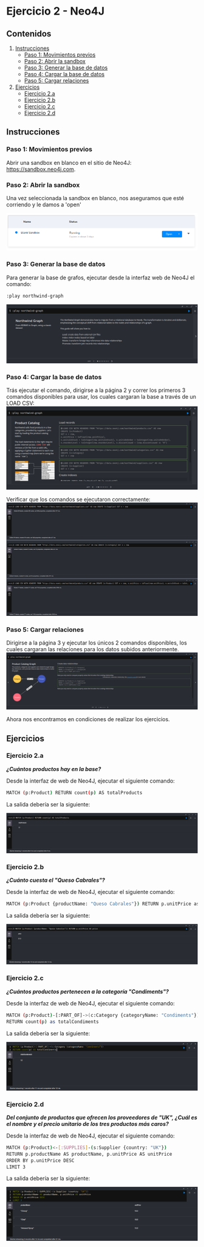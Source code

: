 # Ejercicio 2 - Neo4J

## Contenidos

1. [Instrucciones](#instrucciones)
    - [Paso 1: Movimientos previos](#paso-1-movimientos-previos)
    - [Paso 2: Abrir la sandbox](#paso-2-abrir-la-sandbox)
    - [Paso 3: Generar la base de datos](#paso-3-generar-la-base-de-datos)
    - [Paso 4: Cargar la base de datos](#paso-4-cargar-la-base-de-datos)
    - [Paso 5: Cargar relaciones](#paso-5-cargar-relaciones)
2. [Ejercicios](#ejercicios)
    - [Ejercicio 2.a](#ejercicio-2a)
    - [Ejercicio 2.b](#ejercicio-2b)
    - [Ejercicio 2.c](#ejercicio-2c)
    - [Ejercicio 2.d](#ejercicio-2d)

## Instrucciones
### Paso 1: Movimientos previos

Abrir una sandbox en blanco en el sitio de Neo4J: https://sandbox.neo4j.com.

### Paso 2: Abrir la sandbox

Una vez seleccionada la sandbox en blanco, nos aseguramos que esté corriendo y le damos a 'open'

![Alt text](./resources/Pasted%20image%2020240529082108.png)

### Paso 3: Generar la base de datos 

Para generar la base de grafos, ejecutar desde la interfaz web de Neo4J el comando:

```bash
:play northwind-graph
```

![Alt text](./resources/Pasted%20image%2020240529082443.png)

### Paso 4: Cargar la base de datos

Trás ejecutar el comando, dirigirse a la página 2 y correr los primeros 3 comandos disponibles para usar, los cuales cargaran la base a través de un LOAD CSV:
![Alt text](./resources/Pasted%20image%2020240529082622.png)

Verificar que los comandos se ejecutaron correctamente:
![Alt text](./resources/Pasted%20image%2020240529082721.png)

### Paso 5: Cargar relaciones

Dirigirse a la página 3 y ejecutar los únicos 2 comandos disponibles, los cuales cargaran las relaciones para los datos subidos anteriormente.
![Alt text](./resources/Pasted%20image%2020240529082759.png)

Ahora nos encontramos en condiciones de realizar los ejercicios.
## Ejercicios
### Ejercicio 2.a
***¿Cuántos productos hay en la base?***

Desde la interfaz de web de Neo4J, ejecutar el siguiente comando:

```bash
MATCH (p:Product) RETURN count(p) AS totalProducts
```

La salida debería ser la siguiente:

![Alt text](./resources/Pasted%20image%2020240529083418.png)

### Ejercicio 2.b
***¿Cuánto cuesta el "Queso Cabrales"?***

Desde la interfaz de web de Neo4J, ejecutar el siguiente comando:

```bash
MATCH (p:Product {productName: "Queso Cabrales"}) RETURN p.unitPrice as price
```

La salida debería ser la siguiente:

![Alt text](./resources/Pasted%20image%2020240529083545.png)

### Ejercicio 2.c
***¿Cuántos productos pertenecen a la categoría "Condiments"?***

Desde la interfaz de web de Neo4J, ejecutar el siguiente comando:

```bash
MATCH (p:Product)-[:PART_OF]->(c:Category {categoryName: "Condiments"}) 
RETURN count(p) as totalCondiments
```

La salida debería ser la siguiente:

![Alt text](./resources/Pasted%20image%2020240529084055.png)

### Ejercicio 2.d
***Del conjunto de productos que ofrecen los proveedores de "UK", ¿Cuál es el nombre y el precio unitario de los tres productos más caros?***

Desde la interfaz de web de Neo4J, ejecutar el siguiente comando:

```bash
MATCH (p:Product)<-[:SUPPLIES]-(s:Supplier {country: "UK"})
RETURN p.productName AS productName, p.unitPrice AS unitPrice
ORDER BY p.unitPrice DESC
LIMIT 3
```

La salida debería ser la siguiente:

![Alt text](./resources/Pasted%20image%2020240529084151.png)
